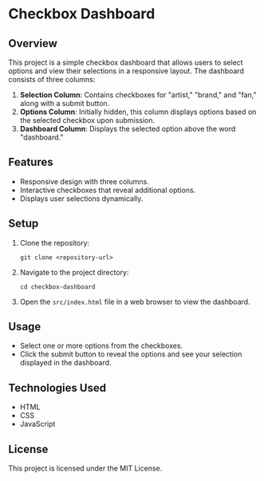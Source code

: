 # Checkbox Dashboard

## Overview
This project is a simple checkbox dashboard that allows users to select options and view their selections in a responsive layout. The dashboard consists of three columns: 

1. **Selection Column**: Contains checkboxes for "artist," "brand," and "fan," along with a submit button.
2. **Options Column**: Initially hidden, this column displays options based on the selected checkbox upon submission.
3. **Dashboard Column**: Displays the selected option above the word "dashboard."

## Features
- Responsive design with three columns.
- Interactive checkboxes that reveal additional options.
- Displays user selections dynamically.

## Setup
1. Clone the repository:
   ```
   git clone <repository-url>
   ```
2. Navigate to the project directory:
   ```
   cd checkbox-dashboard
   ```
3. Open the `src/index.html` file in a web browser to view the dashboard.

## Usage
- Select one or more options from the checkboxes.
- Click the submit button to reveal the options and see your selection displayed in the dashboard.

## Technologies Used
- HTML
- CSS
- JavaScript

## License
This project is licensed under the MIT License.